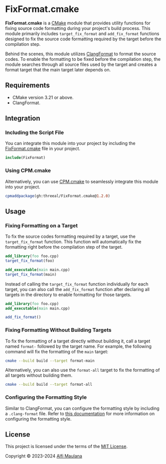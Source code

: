 # FixFormat.cmake

**FixFormat.cmake** is a [CMake](https://cmake.org/) module that provides utility functions for fixing source code formatting during your project's build process.
This module primarily includes `target_fix_format` and `add_fix_format` functions designed to fix the source code formatting required by the target before the compilation step.

Behind the scenes, this module utilizes [ClangFormat](https://clang.llvm.org/docs/ClangFormat.html) to format the source codes.
To enable the formatting to be fixed before the compilation step, the module searches through all source files used by the target and creates a format target that the main target later depends on.

## Requirements

- CMake version 3.21 or above.
- ClangFormat.

## Integration

### Including the Script File

You can integrate this module into your project by including the [FixFormat.cmake](./cmake/FixFormat.cmake) file in your project.

```cmake
include(FixFormat)
```

### Using CPM.cmake

Alternatively, you can use [CPM.cmake](https://github.com/cpm-cmake/CPM.cmake) to seamlessly integrate this module into your project.

```cmake
cpmaddpackage(gh:threeal/FixFormat.cmake@1.2.0)
```

## Usage

### Fixing Formatting on a Target

To fix the source codes formatting required by a target, use the `target_fix_format` function. This function will automatically fix the formatting right before the compilation step of the target.

```cmake
add_library(foo foo.cpp)
target_fix_format(foo)

add_executable(main main.cpp)
target_fix_format(main)
```

Instead of calling the `target_fix_format` function individually for each target, you can also call the `add_fix_format` function after declaring all targets in the directory to enable formatting for those targets.

```cmake
add_library(foo foo.cpp)
add_executable(main main.cpp)

add_fix_format()
```

### Fixing Formatting Without Building Targets

To fix the formatting of a target directly without building it, call a target named `format-` followed by the target name.
For example, the following command will fix the formatting of the `main` target:

```bash
cmake --build build --target format-main
```

Alternatively, you can also use the `format-all` target to fix the formatting of all targets without building them.

```bash
cmake --build build --target format-all
```

### Configuring the Formatting Style

Similar to ClangFormat, you can configure the formatting style by including a `.clang-format` file.
Refer to [this documentation](https://clang.llvm.org/docs/ClangFormatStyleOptions.html) for more information on configuring the formatting style.

## License

This project is licensed under the terms of the [MIT License](./LICENSE).

Copyright © 2023-2024 [Alfi Maulana](https://github.com/threeal)
